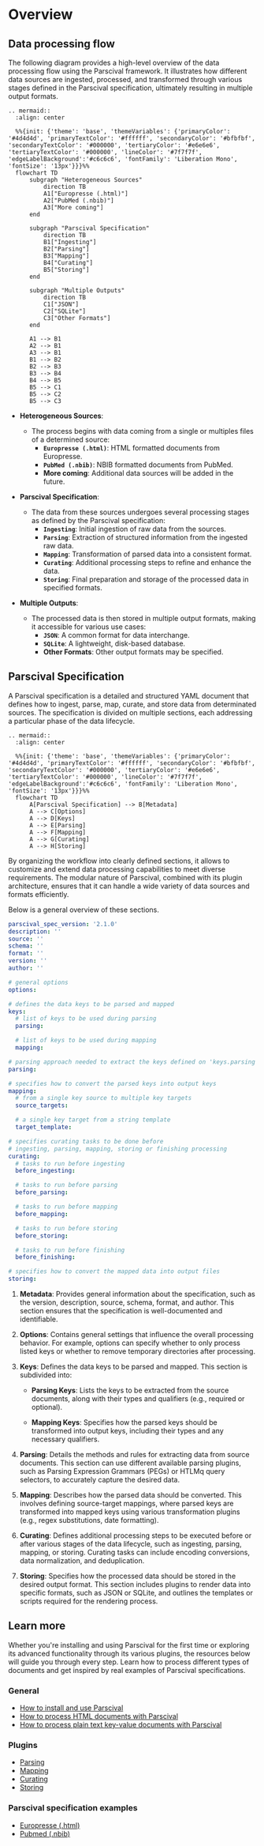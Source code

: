 # Overview

## Data processing flow

The following diagram provides a high-level overview of the data processing flow using the Parscival framework. It illustrates how different data sources are ingested, processed, and transformed through various stages defined in the Parscival specification, ultimately resulting in multiple output formats.

```eval_rst
.. mermaid::
  :align: center

  %%{init: {'theme': 'base', 'themeVariables': {'primaryColor': '#4d4d4d', 'primaryTextColor': '#ffffff', 'secondaryColor': '#bfbfbf', 'secondaryTextColor': '#000000', 'tertiaryColor': '#e6e6e6', 'tertiaryTextColor': '#000000', 'lineColor': '#7f7f7f', 'edgeLabelBackground':'#c6c6c6', 'fontFamily': 'Liberation Mono', 'fontSize': '13px'}}}%%
  flowchart TD
      subgraph "Heterogeneous Sources"
          direction TB
          A1["Europresse (.html)"]
          A2["PubMed (.nbib)"]
          A3["More coming"]
      end

      subgraph "Parscival Specification"
          direction TB
          B1["Ingesting"]
          B2["Parsing"]
          B3["Mapping"]
          B4["Curating"]
          B5["Storing"]
      end

      subgraph "Multiple Outputs"
          direction TB
          C1["JSON"]
          C2["SQLite"]
          C3["Other Formats"]
      end

      A1 --> B1
      A2 --> B1
      A3 --> B1
      B1 --> B2
      B2 --> B3
      B3 --> B4
      B4 --> B5
      B5 --> C1
      B5 --> C2
      B5 --> C3
```

- **Heterogeneous Sources**:
  - The process begins with data coming from a single or multiples files of a determined source:
    - **``Europresse (.html)``**: HTML formatted documents from Europresse.
    - **``PubMed (.nbib)``**: NBIB formatted documents from PubMed.
    - **More coming**: Additional data sources will be added in the future.

- **Parscival Specification**:
  - The data from these sources undergoes several processing stages as defined by the Parscival specification:
    - **``Ingesting``**: Initial ingestion of raw data from the sources.
    - **``Parsing``**: Extraction of structured information from the ingested raw data.
    - **``Mapping``**: Transformation of parsed data into a consistent format.
    - **``Curating``**: Additional processing steps to refine and enhance the data.
    - **``Storing``**: Final preparation and storage of the processed data in specified formats.

- **Multiple Outputs**:
  - The processed data is then stored in multiple output formats, making it accessible for various use cases:
    - **``JSON``**: A common format for data interchange.
    - **``SQLite``**: A lightweight, disk-based database.
    - **Other Formats**: Other output formats may be specified.


## Parscival Specification

A Parscival specification is a detailed and structured YAML document that defines
how to ingest, parse, map, curate, and store data from determinated sources.
The specification is divided on multiple sections, each addressing a particular phase
of the data lifecycle.

```eval_rst
.. mermaid::
  :align: center

  %%{init: {'theme': 'base', 'themeVariables': {'primaryColor': '#4d4d4d', 'primaryTextColor': '#ffffff', 'secondaryColor': '#bfbfbf', 'secondaryTextColor': '#000000', 'tertiaryColor': '#e6e6e6', 'tertiaryTextColor': '#000000', 'lineColor': '#7f7f7f', 'edgeLabelBackground':'#c6c6c6', 'fontFamily': 'Liberation Mono', 'fontSize': '13px'}}}%%
  flowchart TD
      A[Parscival Specification] --> B[Metadata]
      A --> C[Options]
      A --> D[Keys]
      A --> E[Parsing]
      A --> F[Mapping]
      A --> G[Curating]
      A --> H[Storing]
```

By organizing the workflow into clearly defined sections, it allows to customize
and extend  data processing capabilities to meet diverse requirements. The modular
nature of Parscival, combined with its plugin architecture, ensures that it can
handle a wide variety of data sources and formats efficiently.

Below is a general overview of these sections.

```yaml
parscival_spec_version: '2.1.0'
description: ''
source: ''
schema: ''
format: ''
version: ''
author: ''

# general options
options:

# defines the data keys to be parsed and mapped
keys:
  # list of keys to be used during parsing
  parsing:

  # list of keys to be used during mapping
  mapping:

# parsing approach needed to extract the keys defined on 'keys.parsing'
parsing:

# specifies how to convert the parsed keys into output keys
mapping:
  # from a single key source to multiple key targets
  source_targets:

  # a single key target from a string template
  target_template:

# specifies curating tasks to be done before
# ingesting, parsing, mapping, storing or finishing processing
curating:
  # tasks to run before ingesting
  before_ingesting:

  # tasks to run before parsing
  before_parsing:

  # tasks to run before mapping
  before_mapping:

  # tasks to run before storing
  before_storing:

  # tasks to run before finishing
  before_finishing:

# specifies how to convert the mapped data into output files
storing:
```

1. **Metadata**: Provides general information about the specification, such as the
version, description, source, schema, format, and author. This section ensures that
the specification is well-documented and identifiable.

2. **Options**: Contains general settings that influence the overall processing
behavior. For example, options can specify whether to only process listed keys or
whether to remove temporary directories after processing.

3. **Keys**: Defines the data keys to be parsed and mapped. This section is subdivided into:

   - **Parsing Keys**: Lists the keys to be extracted from the source documents, along
     with their types and qualifiers (e.g., required or optional).

   - **Mapping Keys**: Specifies how the parsed keys should be transformed into
      output keys, including their types and any necessary qualifiers.

4. **Parsing**: Details the methods and rules for extracting data from source documents.
This section can use different available parsing plugins, such as Parsing Expression
Grammars (PEGs) or HTLMq query selectors, to accurately capture the desired data.

5. **Mapping**: Describes how the parsed data should be converted. This involves defining
source-target mappings, where parsed keys are transformed into mapped keys using various
transformation plugins (e.g., regex substitutions, date formatting).

6. **Curating**: Defines additional processing steps to be executed before or after various
stages of the data lifecycle, such as ingesting, parsing, mapping, or storing. Curating
tasks can include encoding conversions, data normalization, and deduplication.

7. **Storing**: Specifies how the processed data should be stored in the desired output
format. This section includes plugins to render data into specific formats, such as
JSON or SQLite, and outlines the templates or scripts required for the rendering process.

## Learn more

Whether you're installing and using Parscival for the first time or exploring its
advanced functionality through its various plugins, the resources below will guide
you through every step. Learn how to process different types of documents and
get inspired by real examples of Parscival specifications.

### General

- [How to install and use Parscival](readme)
- [How to process HTML documents with Parscival](guides/html)
- [How to process plain text key-value documents with Parscival](guides/key-value)

### Plugins

- [Parsing](plugins/parsing/index)
- [Mapping](plugins/mapping/index)
- [Curating](plugins/curating/index)
- [Storing](plugins/storing/index)

### Parscival specification examples

- [Europresse (.html)](sources/europresse-html)
- [Pubmed (.nbib)](sources/pubmed-nbib)


